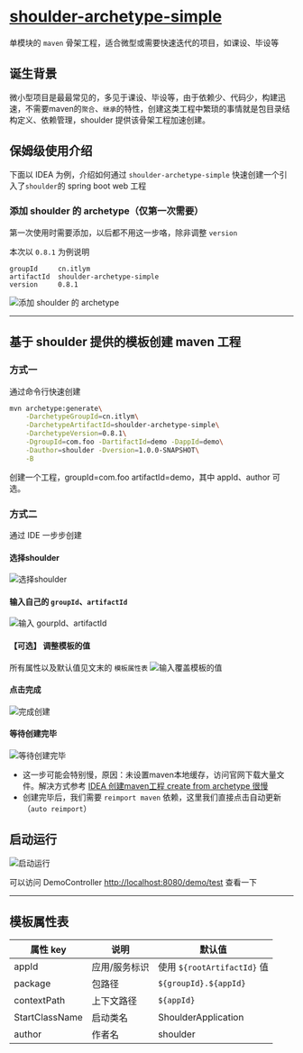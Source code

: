 # [shoulder-archetype-simple](https://github.com/ChinaLym/shoulder-framework/tree/master/shoulder-archetype-simple)

单模块的 `maven` 骨架工程，适合微型或需要快速迭代的项目，如课设、毕设等

## 诞生背景

微小型项目是最最常见的，多见于课设、毕设等，由于依赖少、代码少，构建迅速，不需要maven的`聚合`、`继承`的特性，创建这类工程中繁琐的事情就是包目录结构定义、依赖管理，shoulder 提供该骨架工程加速创建。

## 保姆级使用介绍

下面以 IDEA 为例，介绍如何通过 `shoulder-archetype-simple` 快速创建一个引入了`shoulder`的 spring boot web 工程

### 添加 shoulder 的 archetype（仅第一次需要） 

第一次使用时需要添加，以后都不用这一步咯，除非调整 `version`

本次以 `0.8.1` 为例说明
```
groupId     cn.itlym
artifactId  shoulder-archetype-simple
version     0.8.1
```

![添加 shoulder 的 archetype](../doc/img/archetype/idea/add.png)

---

## 基于 shoulder 提供的模板创建 maven 工程

### 方式一

通过命令行快速创建

```bash
mvn archetype:generate\
    -DarchetypeGroupId=cn.itlym\
    -DarchetypeArtifactId=shoulder-archetype-simple\
    -DarchetypeVersion=0.8.1\
    -DgroupId=com.foo -DartifactId=demo -DappId=demo\
    -Dauthor=shoulder -Dversion=1.0.0-SNAPSHOT\
    -B
```
创建一个工程，groupId=com.foo artifactId=demo，其中 appId、author 可选。

### 方式二

通过 IDE 一步步创建

#### 选择shoulder
![选择shoulder](../doc/img/archetype/idea/1.png)

#### 输入自己的 `groupId`、`artifactId`
![输入 gourpId、artifactId](../doc/img/archetype/idea/2.png)

#### 【可选】 调整模板的值
所有属性以及默认值见文末的 `模板属性表`
![输入覆盖模板的值](../doc/img/archetype/idea/3.png)

#### 点击完成
![完成创建](../doc/img/archetype/idea/4.png)

#### 等待创建完毕
![等待创建完毕](../doc/img/archetype/idea/5.png)

- 这一步可能会特别慢，原因：未设置maven本地缓存，访问官网下载大量文件。解决方式参考 [IDEA 创建maven工程 create from archetype 很慢](https://blog.csdn.net/qq_35425070/article/details/108958087)
- 创建完毕后，我们需要 `reimport maven` 依赖，这里我们直接点击自动更新（`auto reimport`）

## 启动运行
![启动运行](../doc/img/archetype/idea/6.png)

可以访问 DemoController [http://localhost:8080/demo/test](http://localhost:8080/demo/test) 查看一下

---

## 模板属性表

|属性 key | 说明 | 默认值 |
|----|----|----|
| appId | 应用/服务标识 | 使用 `${rootArtifactId}` 值 |
| package | 包路径 | `${groupId}.${appId}` |
| contextPath | 上下文路径 | `${appId}` |
| StartClassName | 启动类名 | ShoulderApplication |
| author | 作者名 | shoulder |

